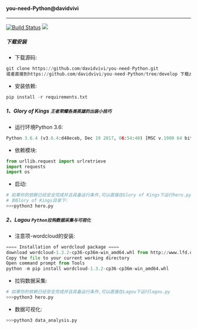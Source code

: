 #### you-need-Python@davidvivi

***
[![Build Status](https://img.shields.io/shippable/5444c5ecb904a4b21567b0ff.svg)](https://github.com/davidvivi/you-need-Python)
[![](https://img.shields.io/badge/language-Python-green.svg)](https://github.com/davidvivi/you-need-Python)

##### 下载安装
* 下载源码:

```python
git clone https://github.com/davidvivi/you-need-Python.git
或者直接到https://github.com/davidvivi/you-need-Python/tree/develop 下载zip文件
```
* 安装依赖:

```python
pip install -r requirements.txt
```


##### 1、Glory of Kings `王者荣耀各类英雄的出装小技巧`

* 运行环境Python 3.6:

```python
Python 3.6.4 (v3.6.4:d48eceb, Dec 19 2017, 06:54:40) [MSC v.1900 64 bit (AMD64)] on win32
```

* 依赖模块:

```python
from urllib.request import urlretrieve
import requests
import os
```

* 启动:

```python
# 如果你的依赖已经安全完成并且具备运行条件,可以直接在Glory of Kings下运行hero.py
# 到Glory of Kings目录下:
>>>python3 hero.py
```

##### 2、Lagou `Python拉钩数据采集与可视化`

* 注意项-wordcloud的安装:

```python
==== Installation of wordcloud package ====
download wordcloud‑1.3.2‑cp36‑cp36m‑win_amd64.whl from http://www.lfd.uci.edu/~gohlke/pythonlibs/#wordcloud
Copy the file to your current working directory
Open command prompt from Tools
python -m pip install wordcloud-1.3.2-cp36-cp36m-win_amd64.whl
```

* 拉钩数据采集:

```python
# 如果你的依赖已经安全完成并且具备运行条件,可以直接在Lagou下运行lagou.py
>>>python3 hero.py
```
* 数据可视化:

```python
>>>python3 data_analysis.py
```
